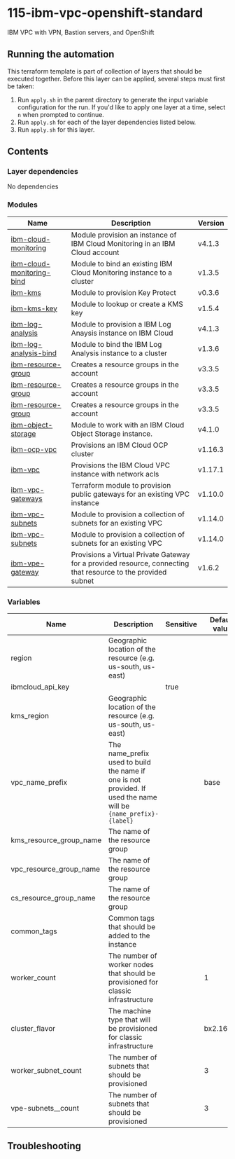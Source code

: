 # 115-ibm-vpc-openshift-standard

IBM VPC with VPN, Bastion servers, and OpenShift

## Running the automation

This terraform template is part of collection of layers that should be executed together. Before this layer
can be applied, several steps must first be taken:

1. Run `apply.sh` in the parent directory to generate the input variable configuration for the run. If you'd like to apply one layer at a time, select `n` when prompted to continue.
2. Run `apply.sh` for each of the layer dependencies listed below.
3. Run `apply.sh` for this layer.

## Contents

### Layer dependencies


No dependencies

### Modules

| Name | Description | Version |
|------|-------------|---------|
| [ibm-cloud-monitoring](https://github.com/terraform-ibm-modules/terraform-ibm-toolkit-cloud-monitoring) | Module provision an instance of IBM Cloud Monitoring in an IBM Cloud account | v4.1.3 |
| [ibm-cloud-monitoring-bind](https://github.com/terraform-ibm-modules/terraform-ibm-toolkit-cloud-monitoring-bind) | Module to bind an existing IBM Cloud Monitoring instance to a cluster | v1.3.5 |
| [ibm-kms](https://github.com/terraform-ibm-modules/terraform-ibm-toolkit-kms) | Module to provision Key Protect | v0.3.6 |
| [ibm-kms-key](https://github.com/terraform-ibm-modules/terraform-ibm-toolkit-kms-key) | Module to lookup or create a KMS key | v1.5.4 |
| [ibm-log-analysis](https://github.com/terraform-ibm-modules/terraform-ibm-toolkit-log-analysis) | Module to provision a IBM Log Anaysis instance on IBM Cloud | v4.1.3 |
| [ibm-log-analysis-bind](https://github.com/terraform-ibm-modules/terraform-ibm-toolkit-log-analysis-bind) | Module to bind the IBM Log Analysis instance to a cluster | v1.3.6 |
| [ibm-resource-group](https://github.com/terraform-ibm-modules/terraform-ibm-toolkit-resource-group) | Creates a resource groups in the account | v3.3.5 |
| [ibm-resource-group](https://github.com/terraform-ibm-modules/terraform-ibm-toolkit-resource-group) | Creates a resource groups in the account | v3.3.5 |
| [ibm-resource-group](https://github.com/terraform-ibm-modules/terraform-ibm-toolkit-resource-group) | Creates a resource groups in the account | v3.3.5 |
| [ibm-object-storage](https://github.com/terraform-ibm-modules/terraform-ibm-toolkit-object-storage) | Module to work with an IBM Cloud Object Storage instance. | v4.1.0 |
| [ibm-ocp-vpc](https://github.com/terraform-ibm-modules/terraform-ibm-toolkit-ocp-vpc) | Provisions an IBM Cloud OCP cluster | v1.16.3 |
| [ibm-vpc](https://github.com/terraform-ibm-modules/terraform-ibm-toolkit-vpc) | Provisions the IBM Cloud VPC instance with network acls | v1.17.1 |
| [ibm-vpc-gateways](https://github.com/terraform-ibm-modules/terraform-ibm-toolkit-vpc-gateways) | Terraform module to provision public gateways for an existing VPC instance | v1.10.0 |
| [ibm-vpc-subnets](https://github.com/terraform-ibm-modules/terraform-ibm-toolkit-vpc-subnets) | Module to provision a collection of subnets for an existing VPC | v1.14.0 |
| [ibm-vpc-subnets](https://github.com/terraform-ibm-modules/terraform-ibm-toolkit-vpc-subnets) | Module to provision a collection of subnets for an existing VPC | v1.14.0 |
| [ibm-vpe-gateway](https://github.com/terraform-ibm-modules/terraform-ibm-toolkit-vpe-gateway) | Provisions a Virtual Private Gateway for a provided resource, connecting that resource to the provided subnet | v1.6.2 |

### Variables

| Name | Description | Sensitive | Default value |
|------|-------------|-----------|---------------|
| region | Geographic location of the resource (e.g. us-south, us-east) |  |  |
| ibmcloud_api_key |  | true |  |
| kms_region | Geographic location of the resource (e.g. us-south, us-east) |  |  |
| vpc_name_prefix | The name_prefix used to build the name if one is not provided. If used the name will be `{name_prefix}-{label}` |  | base |
| kms_resource_group_name | The name of the resource group |  |  |
| vpc_resource_group_name | The name of the resource group |  |  |
| cs_resource_group_name | The name of the resource group |  |  |
| common_tags | Common tags that should be added to the instance |  |  |
| worker_count | The number of worker nodes that should be provisioned for classic infrastructure |  | 1 |
| cluster_flavor | The machine type that will be provisioned for classic infrastructure |  | bx2.16x64 |
| worker_subnet_count | The number of subnets that should be provisioned |  | 3 |
| vpe-subnets__count | The number of subnets that should be provisioned |  | 3 |

## Troubleshooting


